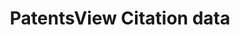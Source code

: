 ---
layout: default
cost: None
description: Citation to foreign patents from US patents (foreigncitation), citation
  to US patent applications from US patents (usapplicationcitation), citation to US
  patents from US patents (uspatentcitation), non-patent citations in patents (otherreference)
last_edit: Mon, 24 Jul 2023 10:03:12 GMT
location: https://patentsview.org/download/data-download-tables
maintained_by: USPTO
open_access: 'TRUE'
record_creation_timestamp: 10/26/2021
shortname: patentsview_citations
tags:
- United States
- citation
terms_of_use: Creative Commons Attribution 4.0 International License.
title: PatentsView Citation data
uuid: 5d36b07b-b6c6-4aac-8181-c540a95dc26f
versioning: 'FALSE'
wed,_01_dec_2021_19:13:44_gmt: Wed, 01 Dec 2021 19:25:29 GMT
---